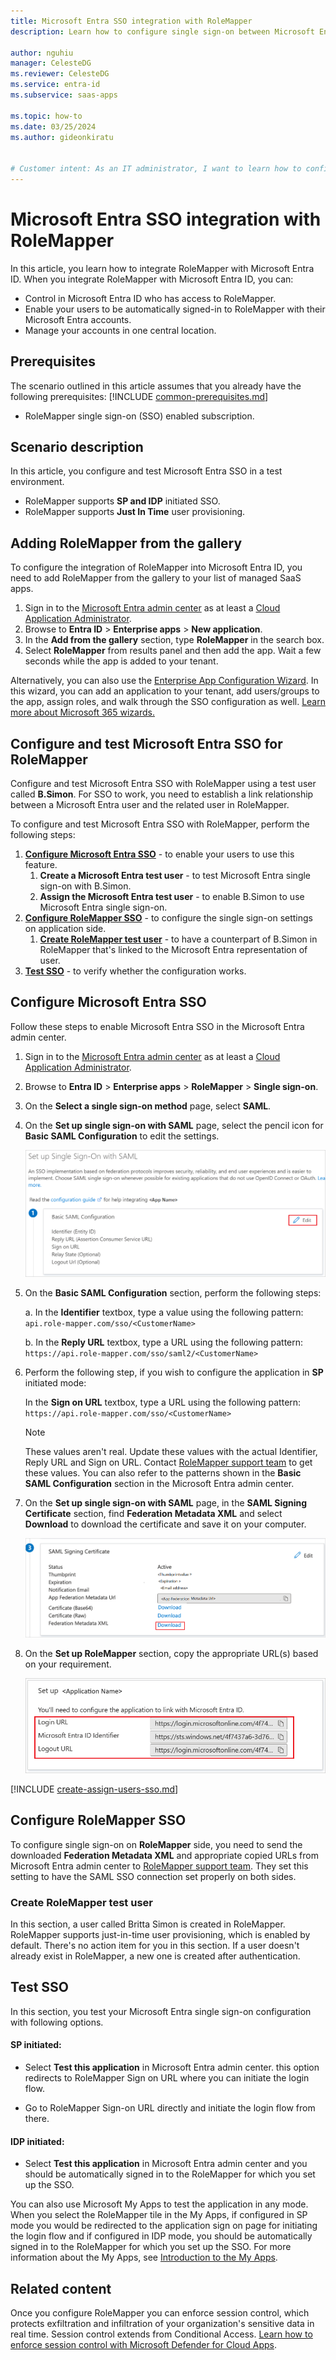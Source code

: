 ```yaml
---
title: Microsoft Entra SSO integration with RoleMapper
description: Learn how to configure single sign-on between Microsoft Entra ID and RoleMapper.

author: nguhiu
manager: CelesteDG
ms.reviewer: CelesteDG
ms.service: entra-id
ms.subservice: saas-apps

ms.topic: how-to
ms.date: 03/25/2024
ms.author: gideonkiratu


# Customer intent: As an IT administrator, I want to learn how to configure single sign-on between Microsoft Entra ID and RoleMapper so that I can control who has access to RoleMapper, enable automatic sign-in with Microsoft Entra accounts, and manage my accounts in one central location.
---
```


# Microsoft Entra SSO integration with RoleMapper

In this article,  you learn how to integrate RoleMapper with Microsoft Entra ID. When you integrate RoleMapper with Microsoft Entra ID, you can:

* Control in Microsoft Entra ID who has access to RoleMapper.
* Enable your users to be automatically signed-in to RoleMapper with their Microsoft Entra accounts.
* Manage your accounts in one central location.

## Prerequisites
The scenario outlined in this article assumes that you already have the following prerequisites:
[!INCLUDE [common-prerequisites.md](~/identity/saas-apps/includes/common-prerequisites.md)]
* RoleMapper single sign-on (SSO) enabled subscription.

## Scenario description

In this article,  you configure and test Microsoft Entra SSO in a test environment.

* RoleMapper supports **SP and IDP** initiated SSO.
* RoleMapper supports **Just In Time** user provisioning.

## Adding RoleMapper from the gallery

To configure the integration of RoleMapper into Microsoft Entra ID, you need to add RoleMapper from the gallery to your list of managed SaaS apps.

1. Sign in to the [Microsoft Entra admin center](https://entra.microsoft.com) as at least a [Cloud Application Administrator](~/identity/role-based-access-control/permissions-reference.md#cloud-application-administrator).
1. Browse to **Entra ID** > **Enterprise apps** > **New application**.
1. In the **Add from the gallery** section, type **RoleMapper** in the search box.
1. Select **RoleMapper** from results panel and then add the app. Wait a few seconds while the app is added to your tenant.

Alternatively, you can also use the [Enterprise App Configuration Wizard](https://portal.office.com/AdminPortal/home?Q=Docs#/azureadappintegration). In this wizard, you can add an application to your tenant, add users/groups to the app, assign roles, and walk through the SSO configuration as well. [Learn more about Microsoft 365 wizards.](/microsoft-365/admin/misc/azure-ad-setup-guides)

## Configure and test Microsoft Entra SSO for RoleMapper

Configure and test Microsoft Entra SSO with RoleMapper using a test user called **B.Simon**. For SSO to work, you need to establish a link relationship between a Microsoft Entra user and the related user in RoleMapper.

To configure and test Microsoft Entra SSO with RoleMapper, perform the following steps:

1. **[Configure Microsoft Entra SSO](#configure-microsoft-entra-sso)** - to enable your users to use this feature.
    1. **Create a Microsoft Entra test user** - to test Microsoft Entra single sign-on with B.Simon.
    1. **Assign the Microsoft Entra test user** - to enable B.Simon to use Microsoft Entra single sign-on.
1. **[Configure RoleMapper SSO](#configure-rolemapper-sso)** - to configure the single sign-on settings on application side.
    1. **[Create RoleMapper test user](#create-rolemapper-test-user)** - to have a counterpart of B.Simon in RoleMapper that's linked to the Microsoft Entra representation of user.
1. **[Test SSO](#test-sso)** - to verify whether the configuration works.

## Configure Microsoft Entra SSO

Follow these steps to enable Microsoft Entra SSO in the Microsoft Entra admin center.

1. Sign in to the [Microsoft Entra admin center](https://entra.microsoft.com) as at least a [Cloud Application Administrator](~/identity/role-based-access-control/permissions-reference.md#cloud-application-administrator).
1. Browse to **Entra ID** > **Enterprise apps** > **RoleMapper** > **Single sign-on**.
1. On the **Select a single sign-on method** page, select **SAML**.
1. On the **Set up single sign-on with SAML** page, select the pencil icon for **Basic SAML Configuration** to edit the settings.

   ![Screenshot shows how to edit Basic SAML Configuration.](common/edit-urls.png "Basic Configuration")

1. On the **Basic SAML Configuration** section, perform the following steps:

    a. In the **Identifier** textbox, type a value using the following pattern:
    `api.role-mapper.com/sso/<CustomerName>`

    b. In the **Reply URL** textbox, type a URL using the following pattern:
    `https://api.role-mapper.com/sso/saml2/<CustomerName>`

1. Perform the following step, if you wish to configure the application in **SP** initiated mode:

	In the **Sign on URL** textbox, type a URL using the following pattern:
	`https://api.role-mapper.com/sso/<CustomerName>`

	> [!NOTE]
    > These values aren't real. Update these values with the actual Identifier, Reply URL and Sign on URL. Contact [RoleMapper support team](mailto:support@rolemapper.tech) to get these values. You can also refer to the patterns shown in the **Basic SAML Configuration** section in the Microsoft Entra admin center.

1. On the **Set up single sign-on with SAML** page, in the **SAML Signing Certificate** section, find **Federation Metadata XML** and select **Download** to download the certificate and save it on your computer.

	![Screenshot shows the Certificate download link.](common/metadataxml.png "Certificate")

1. On the **Set up RoleMapper** section, copy the appropriate URL(s) based on your requirement.

	![Screenshot shows to copy configuration URLs.](common/copy-configuration-urls.png "Metadata")

<a name='create-a-microsoft-entra-id-test-user'></a>

[!INCLUDE [create-assign-users-sso.md](~/identity/saas-apps/includes/create-assign-users-sso.md)]

## Configure RoleMapper SSO

To configure single sign-on on **RoleMapper** side, you need to send the downloaded **Federation Metadata XML** and appropriate copied URLs from Microsoft Entra admin center to [RoleMapper support team](mailto:support@rolemapper.tech). They set this setting to have the SAML SSO connection set properly on both sides.

### Create RoleMapper test user

In this section, a user called Britta Simon is created in RoleMapper. RoleMapper supports just-in-time user provisioning, which is enabled by default. There's no action item for you in this section. If a user doesn't already exist in RoleMapper, a new one is created after authentication.

## Test SSO 

In this section, you test your Microsoft Entra single sign-on configuration with following options.
 
#### SP initiated:
 
* Select **Test this application** in Microsoft Entra admin center. this option redirects to RoleMapper Sign on URL where you can initiate the login flow.  
 
* Go to RoleMapper Sign-on URL directly and initiate the login flow from there.
 
#### IDP initiated:
 
* Select **Test this application** in Microsoft Entra admin center and you should be automatically signed in to the RoleMapper for which you set up the SSO.
 
You can also use Microsoft My Apps to test the application in any mode. When you select the RoleMapper tile in the My Apps, if configured in SP mode you would be redirected to the application sign on page for initiating the login flow and if configured in IDP mode, you should be automatically signed in to the RoleMapper for which you set up the SSO. For more information about the My Apps, see [Introduction to the My Apps](https://support.microsoft.com/account-billing/sign-in-and-start-apps-from-the-my-apps-portal-2f3b1bae-0e5a-4a86-a33e-876fbd2a4510).

## Related content

Once you configure RoleMapper you can enforce session control, which protects exfiltration and infiltration of your organization's sensitive data in real time. Session control extends from Conditional Access. [Learn how to enforce session control with Microsoft Defender for Cloud Apps](/cloud-app-security/proxy-deployment-any-app).
